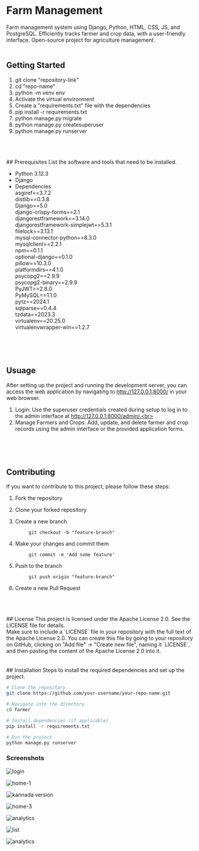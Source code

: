 # Farm Management
Farm management system using Django, Python, HTML, CSS, JS, and PostgreSQL. Efficiently tracks farmer and crop data, with a user-friendly interface. Open-source project for agriculture management.
<br>
<br>
## Getting Started<br>

 1) git clone "repository-link"<br>
 2) cd "repo-name"<br>
 3) python -m venv env<br>
 4) Activate the virtual environment<br>
 5) Create a "requirements.txt" file with the dependencies <br>
 6) pip install -r requirements.txt<br>
 7) python manage.py migrate<br>
 8) python manage.py createsuperuser<br>
 9) python manage.py runserver<br>
<br>
<br>
<br>
## Prerequisites
List the software and tools that need to be installed.

- Python 3.12.3
- Django
- Dependencies  
        asgiref==3.7.2 <br>
        distlib==0.3.8<br>
        Django==5.0<br>
        django-crispy-forms==2.1<br>
        djangorestframework==3.14.0<br>
        djangorestframework-simplejwt==5.3.1<br>
        filelock==3.13.1<br>
        mysql-connector-python==8.3.0<br>
        mysqlclient==2.2.1<br>
        npm==0.1.1<br>
        optional-django==0.1.0<br>
        pillow==10.3.0<br>
        platformdirs==4.1.0<br>
        psycopg2==2.9.9<br>
        psycopg2-binary==2.9.9<br>
        PyJWT==2.8.0<br>
        PyMySQL==1.1.0<br>
        pytz==2024.1<br>
        sqlparse==0.4.4<br>
        tzdata==2023.3<br>
        virtualenv==20.25.0<br>
        virtualenvwrapper-win==1.2.7<br>
<br>
<br>
<br>

## Usuage
After setting up the project and running the development server, you can access the web application by navigating to http://127.0.0.1:8000/ in your web browser.<br>
 1) Login: Use the superuser credentials created during setup to log in to the admin interface at http://127.0.0.1:8000/admin/.<br>
 2) Manage Farmers and Crops: Add, update, and delete farmer and crop records using the admin interface or the provided application forms.
<br>
<br>
<br>

## Contributing
If you want to contribute to this project, please follow these steps:<br>
1) Fork the repository<br>
2) Clone your forked repository<br>
3) Create a new branch           <br>

            git checkout -b "feature-branch"
4) Make your changes and commit them<br>

            git commit -m 'Add some feature'
5) Push to the branch<br>

            git push origin "feature-branch"
6) Create a new Pull Request<br>
<br>
<br>
<br>
## License
This project is licensed under the Apache License 2.0. See the LICENSE file for details.   <br>  
    Make sure to include a `LICENSE` file in your repository with the full text of the Apache License 2.0. You can create this file by going to your repository on GitHub, clicking on "Add file" -> "Create new file", naming it `LICENSE`, and then pasting the content of the Apache License 2.0 into it.
<br>
<br>
<br>
## Installation
Steps to install the required dependencies and set up the project.

```bash
# Clone the repository
git clone https://github.com/your-username/your-repo-name.git

# Navigate into the directory
cd farmer

# Install dependencies (if applicable)
pip install -r requirements.txt

# Run the project
python manage.py runserver
```

### Screenshots

![login](https://github.com/manojs15/DBMS-mini-project/assets/151378408/cefd17af-bccf-4995-b0f6-a9186f531e25)

![home-1](https://github.com/manojs15/DBMS-mini-project/assets/151378408/23955924-050c-48d7-a432-b9826b4ae245)

![kannada version](https://github.com/manojs15/DBMS-mini-project/assets/151378408/eea8cca2-a1f3-4dcb-bdce-9f7f8fd32586)

![home-3](https://github.com/manojs15/DBMS-mini-project/assets/151378408/3a450d31-16bd-4854-8c35-6c032219a8ca)

![analytics](https://github.com/manojs15/DBMS-mini-project/assets/151378408/2216a342-5db1-4f89-a1f0-d4d14c756453)

![list ](https://github.com/manojs15/DBMS-mini-project/assets/151378408/0b98e07a-7015-42be-a68b-984bccd34993)

![analytics](https://github.com/manojs15/DBMS-mini-project/assets/151378408/737aa0e4-f116-455b-8e8b-51c77c4bf0d7)







